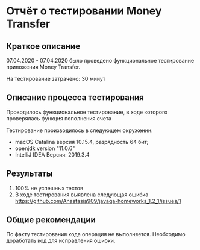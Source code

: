 # Отчёт о тестировании Money Transfer

## Краткое описание

07.04.2020 - 07.04.2020 было проведено функциональное тестирование приложения Money Transfer.

На тестирование затрачено: 30 минут

## Описание процесса тестирования

Проводилось функциональное тестирование, в ходе которого проверялась функция пополнения счета

Тестирование производилось в следующем окружении:
* macOS Catalina версия 10.15.4, разрядность 64 бит;
* openjdk version "11.0.6"
* IntelliJ IDEA Версия: 2019.3.4

## Результаты

1. 100% не успешных тестов
2. В ходе тестирования выявлена следующая ошибка https://github.com/Anastasia909/javaqa-homeworks_1.2_1/issues/1

## Общие рекомендации

По факту тестирования кода операция не выполняется. Необходимо доработать код для исправления ошибки.